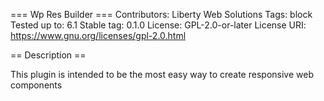 === Wp Res Builder ===
Contributors:      Liberty Web Solutions
Tags:              block
Tested up to:      6.1
Stable tag:        0.1.0
License:           GPL-2.0-or-later
License URI:       https://www.gnu.org/licenses/gpl-2.0.html

== Description ==

This plugin is intended to be the most easy way to create responsive web components

